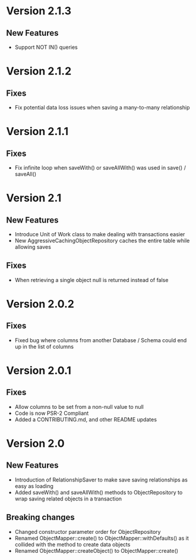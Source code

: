 Version 2.1.3
===========

New Features
------
* Support NOT IN() queries

Version 2.1.2
===========

Fixes
------
* Fix potential data loss issues when saving a many-to-many relationship

Version 2.1.1
===========

Fixes
------
* Fix infinite loop when saveWith() or saveAllWith() was used in save() / saveAll()

Version 2.1
===========

New Features
------------
* Introduce Unit of Work class to make dealing with transactions easier
* New AggressiveCachingObjectRepository caches the entire table while allowing saves

Fixes
------
* When retrieving a single object null is returned instead of false

Version 2.0.2
=============

Fixes
------
* Fixed bug where columns from another Database / Schema could end up in the list of columns

Version 2.0.1
=============

Fixes
------
* Allow columns to be set from a non-null value to null
* Code is now PSR-2 Compliant
* Added a CONTRIBUTING.md, and other README updates

Version 2.0
===========

New Features
------------
* Introduction of RelationshipSaver to make save saving relationships as easy as loading
* Added saveWith() and saveAllWith() methods to ObjectRepository to wrap saving related objects in a transaction

Breaking changes
----------------
* Changed constructor parameter order for ObjectRepository
* Renamed ObjectMapper::create() to ObjectMapper::withDefaults() as it collided with the method to create data objects
* Renamed ObjectMapper::createObject() to ObjectMapper::create()
